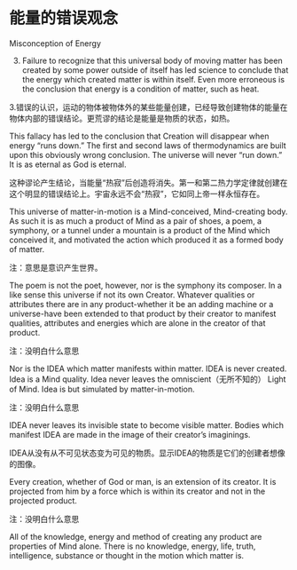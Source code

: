 # 能量的错误观念 

Misconception of Energy 

3. Failure to recognize that this universal body of moving matter has been created by some power outside of itself has led science to conclude that the energy which created matter is within itself. Even more erroneous is the conclusion that energy is a condition of matter, such as heat. 

3.错误的认识，运动的物体被物体外的某些能量创建，已经导致创建物体的能量在物体内部的错误结论。更荒谬的结论是能量是物质的状态，如热。 

This fallacy has led to the conclusion that Creation will disappear when energy “runs down.” The first and second laws of thermodynamics are built upon this obviously wrong conclusion. The universe will never “run down.” It is as eternal as God is eternal. 

这种谬论产生结论，当能量“热寂”后创造将消失。第一和第二热力学定律就创建在这个明显的错误结论上。宇宙永远不会“热寂”，它如同上帝一样永恒存在。 

This universe of matter-in-motion is a Mind-conceived, Mind-creating body. As such it is as much a product of Mind as a pair of shoes, a poem, a symphony, or a tunnel under a mountain is a product of the Mind which conceived it, and motivated the action which produced it as a formed body of matter. 

注：意思是意识产生世界。 

The poem is not the poet, however, nor is the symphony its composer. In a like sense this universe if not its own Creator. Whatever qualities or attributes there are in any product-whether it be an adding machine or a universe-have been extended to that product by their creator to manifest qualities, attributes and energies which are alone in the creator of that product. 

注：没明白什么意思 

Nor is the IDEA which matter manifests within matter. IDEA is never created. Idea is a Mind quality. Idea never leaves the omniscient（无所不知的） Light of Mind. Idea is but simulated by matter-in-motion. 

注：没明白什么意思 

IDEA never leaves its invisible state to become visible matter. Bodies which manifest IDEA are made in the image of their creator’s imaginings. 

IDEA从没有从不可见状态变为可见的物质。显示IDEA的物质是它们的创建者想像的图像。 

Every creation, whether of God or man, is an extension of its creator. It is projected from him by a force which is within its creator and not in the projected product. 

注：没明白什么意思 

All of the knowledge, energy and method of creating any product are properties of Mind alone. There is no knowledge, energy, life, truth, intelligence, substance or thought in the motion which matter is. 

